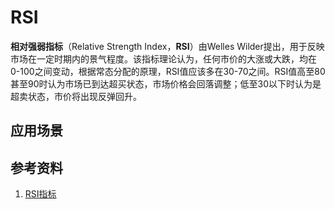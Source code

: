 # RSI
**相对强弱指标**（Relative Strength Index，**RSI**）由Welles Wilder提出，用于反映市场在一定时期内的景气程度。该指标理论认为，任何市价的大涨或大跌，均在0-100之间变动，根据常态分配的原理，RSI值应该多在30-70之间。RSI值高至80甚至90时认为市场已到达超买状态，市场价格会回落调整；低至30以下时认为是超卖状态，市价将出现反弹回升。




## 应用场景

## 参考资料
1. [RSI指标](http://baike.baidu.com/link?url=IQJgAHvSW9pusPFOCk58U3WiirkBgr2xO5KINsjn-y4X86lI4iCzPc2bvZkZ_0BEURd2KyWdhaIgCtQFtghOYNxuyzSc5dki9ZYk_bUbmFZpCPNOtO0zIPzqNE7W53AEoDjawT2GPDO-p1ZxFGrtFcVFoOatQDmN3PrmFEnveC3)

